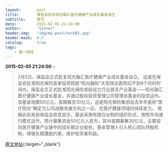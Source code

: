 ```yaml
---
layout:       post
title:        保监会批复阳光融汇医疗健康产业成长基金成立
subtitle:     暂无
date:         2015-02-05 21:24:00
author:       "Sinter"
header-img:   "img/my-post/tech02.jpg"
header-mask:  0.3
catalog:      true
tags:
    - 第一财经
---
```


**2015-02-05 21:24:00**  **-**

> 2月5日，保监会正式批复阳光融汇医疗健康产业成长基金设立。
这是在保监会批准阳光保险首家投资控股“阳光融和”大型综合医院后不到8个月的时间内，保监会又正式批准阳光保险发起设立行业首支产业基金——阳光融汇医疗健康产业成长基金，并通过股权投资管理公司管理该基金的投资运作。该基金规模50亿元，首期募资30亿元，这是阳光保险集团自去年年底把“医疗阳光”确定为公司战略发展方向之一后，在医疗健康领域的持续发力。
根据此前来自保监会信息显示，基金采用有限合伙制的组织形式，按照市场通行模式运作，预计募集资金50亿元人民币，其中首期募集30亿元，主要投向医疗健康产业链中的成长期企业股权。基金管理人引入核心团队持股机制，增强长期激励约束，维护投资者利益。


[原文地址](http://www.yicai.com/news/4572925.html){:target="_blank"}


